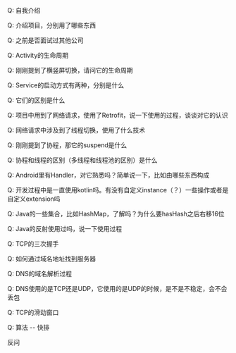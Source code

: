 Q: 自我介绍

Q: 介绍项目，分别用了哪些东西

Q: 之前是否面试过其他公司

Q: Activity的生命周期

Q: 刚刚提到了横竖屏切换，请问它的生命周期

Q: Service的启动方式有两种，分别是什么

Q: 它们的区别是什么

Q: 项目中用到了网络请求，使用了Retrofit，说一下使用的过程，谈谈对它的认识

Q: 网络请求中涉及到了线程切换，使用了什么技术

Q: 刚刚提到了协程，那它的suspend是什么

Q: 协程和线程的区别（多线程和线程池的区别）是什么

Q: Android里有Handler，对它熟悉吗？简单说一下，比如由哪些东西构成

Q: 开发过程中是一直使用kotlin吗。有没有自定义instance（？）一些操作或者是自定义extension吗

Q: Java的一些集合，比如HashMap，了解吗？为什么要hasHash之后右移16位

Q: Java的反射使用过吗，说一下使用过程

Q: TCP的三次握手

Q: 如何通过域名地址找到服务器

Q: DNS的域名解析过程

Q: DNS使用的是TCP还是UDP，它使用的是UDP的时候，是不是不稳定，会不会丢包

Q: TCP的滑动窗口

Q: 算法 -- 快排

反问

